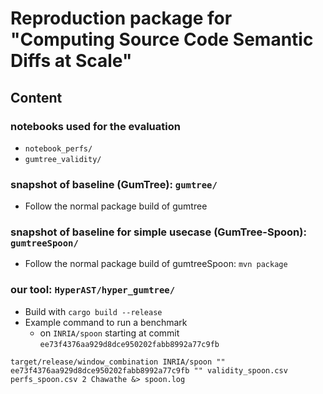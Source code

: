 # Reproduction package for "Computing Source Code Semantic Diffs at Scale"

## Content

### notebooks used for the evaluation
* `notebook_perfs/`
* `gumtree_validity/`

### snapshot of baseline (GumTree): `gumtree/`

* Follow the normal package build of gumtree

### snapshot of baseline for simple usecase (GumTree-Spoon): `gumtreeSpoon/`

* Follow the normal package build of gumtreeSpoon: `mvn package`

### our tool: `HyperAST/hyper_gumtree/`

* Build with `cargo build --release`
* Example command to run a benchmark
  * on `INRIA/spoon` starting at commit `ee73f4376aa929d8dce950202fabb8992a77c9fb`
```
target/release/window_combination INRIA/spoon "" ee73f4376aa929d8dce950202fabb8992a77c9fb "" validity_spoon.csv perfs_spoon.csv 2 Chawathe &> spoon.log
```
